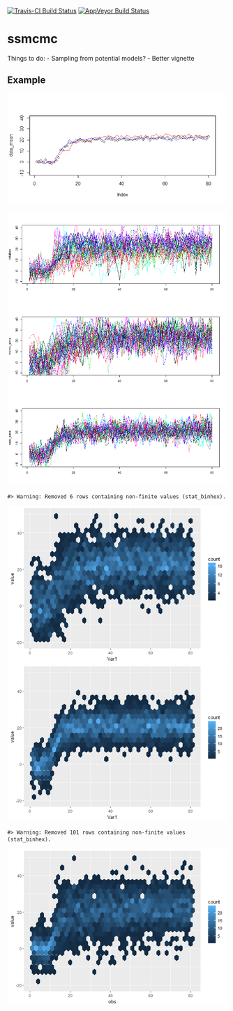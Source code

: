 <!-- README.md is generated from README.Rmd. Please edit that file -->
[![Travis-CI Build Status](https://travis-ci.org/aforren1/ssmcmc.svg?branch=master)](https://travis-ci.org/aforren1/ssmcmc) [![AppVeyor Build Status](https://ci.appveyor.com/api/projects/status/github/aforren1/ssmcmc?branch=master&svg=true)](https://ci.appveyor.com/project/aforren1/ssmcmc)

ssmcmc
======

Things to do: - Sampling from potential models? - Better vignette

Example
-------

![](readme-figs/README-plot1-1.png)

![](readme-figs/README-plot2-1.png)

    #> Warning: Removed 6 rows containing non-finite values (stat_binhex).

![](readme-figs/README-unnamed-chunk-2-1.png)![](readme-figs/README-unnamed-chunk-2-2.png)

    #> Warning: Removed 101 rows containing non-finite values (stat_binhex).

![](readme-figs/README-unnamed-chunk-2-3.png)
